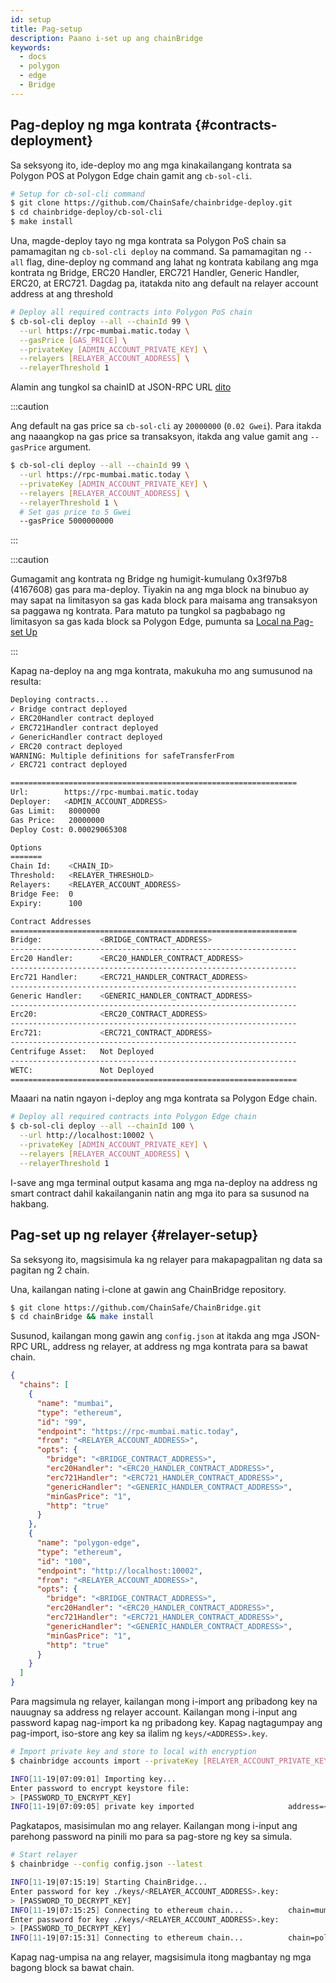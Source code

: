 ```yaml
---
id: setup
title: Pag-setup
description: Paano i-set up ang chainBridge
keywords:
  - docs
  - polygon
  - edge
  - Bridge
---
```


## Pag-deploy ng mga kontrata {#contracts-deployment}

Sa seksyong ito, ide-deploy mo ang mga kinakailangang kontrata sa Polygon POS at Polygon Edge chain gamit ang `cb-sol-cli`.

```bash
# Setup for cb-sol-cli command
$ git clone https://github.com/ChainSafe/chainbridge-deploy.git
$ cd chainbridge-deploy/cb-sol-cli
$ make install
```

Una, magde-deploy tayo ng mga kontrata sa Polygon PoS chain sa pamamagitan ng `cb-sol-cli deploy` na command. Sa pamamagitan ng `--all` flag, dine-deploy ng command ang lahat ng kontrata kabilang ang mga kontrata ng Bridge, ERC20 Handler, ERC721 Handler, Generic Handler, ERC20, at ERC721. Dagdag pa, itatakda nito ang default na relayer account address at ang threshold

```bash
# Deploy all required contracts into Polygon PoS chain
$ cb-sol-cli deploy --all --chainId 99 \
  --url https://rpc-mumbai.matic.today \
  --gasPrice [GAS_PRICE] \
  --privateKey [ADMIN_ACCOUNT_PRIVATE_KEY] \
  --relayers [RELAYER_ACCOUNT_ADDRESS] \
  --relayerThreshold 1
```


Alamin ang tungkol sa chainID at JSON-RPC URL [dito](/docs/edge/additional-features/chainbridge/definitions)

:::caution

Ang default na gas price sa `cb-sol-cli` ay `20000000` (`0.02 Gwei`). Para itakda ang naaangkop na gas price sa transaksyon, itakda ang value gamit ang `--gasPrice` argument.

```bash
$ cb-sol-cli deploy --all --chainId 99 \
  --url https://rpc-mumbai.matic.today \
  --privateKey [ADMIN_ACCOUNT_PRIVATE_KEY] \
  --relayers [RELAYER_ACCOUNT_ADDRESS] \
  --relayerThreshold 1 \
  # Set gas price to 5 Gwei
  --gasPrice 5000000000
```

:::

:::caution

Gumagamit ang kontrata ng Bridge ng humigit-kumulang 0x3f97b8 (4167608) gas para ma-deploy. Tiyakin na ang mga block na binubuo ay may sapat na limitasyon sa gas kada block para maisama ang transaksyon sa paggawa ng kontrata. Para matuto pa tungkol sa pagbabago ng limitasyon sa gas kada block sa Polygon Edge, pumunta sa
[Local na Pag-set Up](/docs/edge/get-started/set-up-ibft-locally)

:::

Kapag na-deploy na ang mga kontrata, makukuha mo ang sumusunod na resulta:

```bash
Deploying contracts...
✓ Bridge contract deployed
✓ ERC20Handler contract deployed
✓ ERC721Handler contract deployed
✓ GenericHandler contract deployed
✓ ERC20 contract deployed
WARNING: Multiple definitions for safeTransferFrom
✓ ERC721 contract deployed

================================================================
Url:        https://rpc-mumbai.matic.today
Deployer:   <ADMIN_ACCOUNT_ADDRESS>
Gas Limit:   8000000
Gas Price:   20000000
Deploy Cost: 0.00029065308

Options
=======
Chain Id:    <CHAIN_ID>
Threshold:   <RELAYER_THRESHOLD>
Relayers:    <RELAYER_ACCOUNT_ADDRESS>
Bridge Fee:  0
Expiry:      100

Contract Addresses
================================================================
Bridge:             <BRIDGE_CONTRACT_ADDRESS>
----------------------------------------------------------------
Erc20 Handler:      <ERC20_HANDLER_CONTRACT_ADDRESS>
----------------------------------------------------------------
Erc721 Handler:     <ERC721_HANDLER_CONTRACT_ADDRESS>
----------------------------------------------------------------
Generic Handler:    <GENERIC_HANDLER_CONTRACT_ADDRESS>
----------------------------------------------------------------
Erc20:              <ERC20_CONTRACT_ADDRESS>
----------------------------------------------------------------
Erc721:             <ERC721_CONTRACT_ADDRESS>
----------------------------------------------------------------
Centrifuge Asset:   Not Deployed
----------------------------------------------------------------
WETC:               Not Deployed
================================================================
```

Maaari na natin ngayon i-deploy ang mga kontrata sa Polygon Edge chain.

```bash
# Deploy all required contracts into Polygon Edge chain
$ cb-sol-cli deploy --all --chainId 100 \
  --url http://localhost:10002 \
  --privateKey [ADMIN_ACCOUNT_PRIVATE_KEY] \
  --relayers [RELAYER_ACCOUNT_ADDRESS] \
  --relayerThreshold 1
```

I-save ang mga terminal output kasama ang mga na-deploy na address ng smart contract dahil kakailanganin natin ang mga ito para sa susunod na hakbang.

## Pag-set up ng relayer {#relayer-setup}

Sa seksyong ito, magsisimula ka ng relayer para makapagpalitan ng data sa pagitan ng 2 chain.

Una, kailangan nating i-clone at gawin ang ChainBridge repository.

```bash
$ git clone https://github.com/ChainSafe/ChainBridge.git
$ cd chainBridge && make install
```

Susunod, kailangan mong gawin ang `config.json` at itakda ang mga JSON-RPC URL, address ng relayer, at address ng mga kontrata para sa bawat chain.

```json
{
  "chains": [
    {
      "name": "mumbai",
      "type": "ethereum",
      "id": "99",
      "endpoint": "https://rpc-mumbai.matic.today",
      "from": "<RELAYER_ACCOUNT_ADDRESS>",
      "opts": {
        "bridge": "<BRIDGE_CONTRACT_ADDRESS>",
        "erc20Handler": "<ERC20_HANDLER_CONTRACT_ADDRESS>",
        "erc721Handler": "<ERC721_HANDLER_CONTRACT_ADDRESS>",
        "genericHandler": "<GENERIC_HANDLER_CONTRACT_ADDRESS>",
        "minGasPrice": "1",
        "http": "true"
      }
    },
    {
      "name": "polygon-edge",
      "type": "ethereum",
      "id": "100",
      "endpoint": "http://localhost:10002",
      "from": "<RELAYER_ACCOUNT_ADDRESS>",
      "opts": {
        "bridge": "<BRIDGE_CONTRACT_ADDRESS>",
        "erc20Handler": "<ERC20_HANDLER_CONTRACT_ADDRESS>",
        "erc721Handler": "<ERC721_HANDLER_CONTRACT_ADDRESS>",
        "genericHandler": "<GENERIC_HANDLER_CONTRACT_ADDRESS>",
        "minGasPrice": "1",
        "http": "true"
      }
    }
  ]
}
```

Para magsimula ng relayer, kailangan mong i-import ang pribadong key na nauugnay sa address ng relayer account. Kailangan mong i-input ang password kapag nag-import ka ng pribadong key. Kapag nagtagumpay ang pag-import, iso-store ang key sa ilalim ng `keys/<ADDRESS>.key`.

```bash
# Import private key and store to local with encryption
$ chainbridge accounts import --privateKey [RELAYER_ACCOUNT_PRIVATE_KEY]

INFO[11-19|07:09:01] Importing key...
Enter password to encrypt keystore file:
> [PASSWORD_TO_ENCRYPT_KEY]
INFO[11-19|07:09:05] private key imported                     address=<RELAYER_ACCOUNT_ADDRESS> file=.../keys/<RELAYER_ACCOUNT_ADDRESS>.key
```

Pagkatapos, masisimulan mo ang relayer. Kailangan mong i-input ang parehong password na pinili mo para sa pag-store ng key sa simula.

```bash
# Start relayer
$ chainbridge --config config.json --latest

INFO[11-19|07:15:19] Starting ChainBridge...
Enter password for key ./keys/<RELAYER_ACCOUNT_ADDRESS>.key:
> [PASSWORD_TO_DECRYPT_KEY]
INFO[11-19|07:15:25] Connecting to ethereum chain...          chain=mumbai url=<JSON_RPC_URL>
Enter password for key ./keys/<RELAYER_ACCOUNT_ADDRESS>.key:
> [PASSWORD_TO_DECRYPT_KEY]
INFO[11-19|07:15:31] Connecting to ethereum chain...          chain=polygon-edge url=<JSON_RPC_URL>
```

Kapag nag-umpisa na ang relayer, magsisimula itong magbantay ng mga bagong block sa bawat chain.
